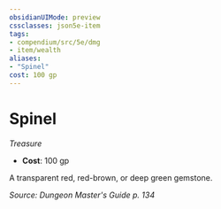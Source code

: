 ```yaml
---
obsidianUIMode: preview
cssclasses: json5e-item
tags:
- compendium/src/5e/dmg
- item/wealth
aliases: 
- "Spinel"
cost: 100 gp
---
```

# Spinel
*Treasure*  

- **Cost**: 100 gp

A transparent red, red-brown, or deep green gemstone.

*Source: Dungeon Master's Guide p. 134*